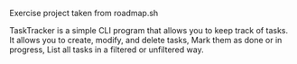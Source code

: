 Exercise project taken from roadmap.sh

TaskTracker is a simple CLI program that allows you to keep track of tasks.
It allows you to create, modify, and delete tasks,
Mark them as done or in progress,
List all tasks in a filtered or unfiltered way.
